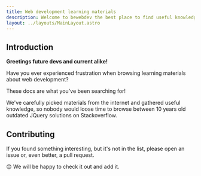 ```yaml
---
title: Web development learning materials
description: Welcome to bewebdev the best place to find useful knowledge about web development
layout: ../layouts/MainLayout.astro
---
```


## Introduction

**Greetings future devs and current alike!**

Have you ever experienced frustration when browsing learning materials about web development?

These docs are what you've been searching for!

We've carefully picked materials from the internet and gathered useful knowledge, so nobody would loose time to browse between 10 years old outdated JQuery solutions on Stackoverflow.

## Contributing

If you found something interesting, but it's not in the list, please open an issue or, even better, a pull request.

😊 We will be happy to check it out and add it.

